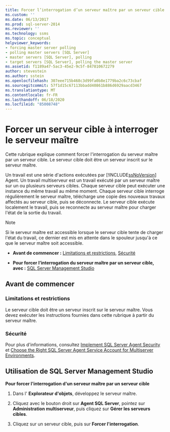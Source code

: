 ```yaml
---
title: Forcer l’interrogation d’un serveur maître par un serveur cible | Microsoft Docs
ms.custom: ''
ms.date: 06/13/2017
ms.prod: sql-server-2014
ms.reviewer: ''
ms.technology: ssms
ms.topic: conceptual
helpviewer_keywords:
- forcing master server polling
- polling master servers [SQL Server]
- master servers [SQL Server], polling
- target servers [SQL Server], polling the master server
ms.assetid: f1189a47-5ac3-45e2-9c5f-847810672279
author: stevestein
ms.author: sstein
ms.openlocfilehash: 307eee715b468c3d99fa0b8e1779ba2c6c73cbaf
ms.sourcegitcommit: 57f1d15c67113bbadd40861b886d6929aacd3467
ms.translationtype: MT
ms.contentlocale: fr-FR
ms.lasthandoff: 06/18/2020
ms.locfileid: "85008748"
---
```

# <a name="force-a-target-server-to-poll-the-master-server"></a>Forcer un serveur cible à interroger le serveur maître
  Cette rubrique explique comment forcer l'interrogation du serveur maître par un serveur cible. Le serveur cible doit être un serveur inscrit sur le serveur maître.  
  
 Un travail est une série d'actions exécutées par [!INCLUDE[ssNoVersion](../../includes/ssnoversion-md.md)] Agent. Un travail multiserveur est un travail exécuté par un serveur maître sur un ou plusieurs serveurs cibles. Chaque serveur cible peut exécuter une instance du même travail au même moment. Chaque serveur cible interroge régulièrement le serveur maître, télécharge une copie des nouveaux travaux affectés au serveur cible, puis se déconnecte. Le serveur cible exécute localement le travail, puis se reconnecte au serveur maître pour charger l'état de la sortie du travail.  
  
> [!NOTE]  
>  Si le serveur maître est accessible lorsque le serveur cible tente de charger l'état du travail, ce dernier est mis en attente dans le spouleur jusqu'à ce que le serveur maître soit accessible.  
  
-   **Avant de commencer :**  [Limitations et restrictions](#Restrictions), [Sécurité](#Security)  
  
-   **Pour forcer l’interrogation du serveur maître par un serveur cible, avec :**  [SQL Server Management Studio](#SSMS)  
  
##  <a name="before-you-begin"></a><a name="BeforeYouBegin"></a> Avant de commencer  
  
###  <a name="limitations-and-restrictions"></a><a name="Restrictions"></a> Limitations et restrictions  
 Le serveur cible doit être un serveur inscrit sur le serveur maître. Vous devez exécuter les instructions fournies dans cette rubrique à partir du serveur maître.  
  
###  <a name="security"></a><a name="Security"></a> Sécurité  
 Pour plus d'informations, consultez [Implement SQL Server Agent Security](implement-sql-server-agent-security.md) et [Choose the Right SQL Server Agent Service Account for Multiserver Environments](choose-the-right-sql-server-agent-service-account-for-multiserver-environments.md).  
  
##  <a name="using-sql-server-management-studio"></a><a name="SSMS"></a> Utilisation de SQL Server Management Studio  
 **Pour forcer l'interrogation d'un serveur maître par un serveur cible**  
  
1.  Dans l' **Explorateur d'objets**, développez le serveur maître.  
  
2.  Cliquez avec le bouton droit sur **Agent SQL Server**, pointez sur **Administration multiserveur**, puis cliquez sur **Gérer les serveurs cibles**.  
  
3.  Cliquez sur un serveur cible, puis sur **Forcer l'interrogation**.  
  
  
